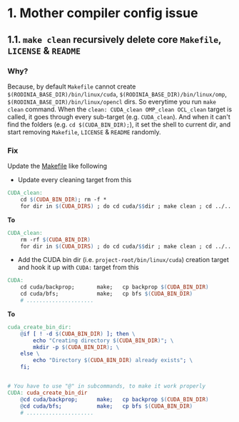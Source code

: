 # 1. Mother compiler config issue

## 1.1. `make clean` recursively delete core `Makefile`, `LICENSE` & `README`

### Why?
Because, by default `Makefile` cannot create `$(RODINIA_BASE_DIR)/bin/linux/cuda`, `$(RODINIA_BASE_DIR)/bin/linux/omp`, `$(RODINIA_BASE_DIR)/bin/linux/opencl` dirs. So everytime you run `make clean` command. When the `clean: CUDA_clean OMP_clean OCL_clean` target is called, it goes through every sub-target (e.g. `CUDA_clean`). And when it can't find the folders (e.g. `cd $(CUDA_BIN_DIR);`), it set the shell to current dir, and start removing `Makefile`, `LICENSE` & `README` randomly.

### Fix
Update the [Makefile](Makefile) like following

- Update every cleaning target from this

```Makefile
CUDA_clean:
	cd $(CUDA_BIN_DIR); rm -f *
	for dir in $(CUDA_DIRS) ; do cd cuda/$$dir ; make clean ; cd ../.. ; done
```

**To**

```Makefile
CUDA_clean:
	rm -rf $(CUDA_BIN_DIR)
	for dir in $(CUDA_DIRS) ; do cd cuda/$$dir ; make clean ; cd ../.. ; done
```

- Add the CUDA bin dir (i.e. `project-root/bin/linux/cuda`) creation target and hook it up with `CUDA:` target from this

```Makefile
CUDA: 
	cd cuda/backprop;		make;	cp backprop $(CUDA_BIN_DIR)
	cd cuda/bfs;			make;	cp bfs $(CUDA_BIN_DIR)
    # .....................
```

**To**

```Makefile
cuda_create_bin_dir:
	@if [ ! -d $(CUDA_BIN_DIR) ]; then \
		echo "Creating directory $(CUDA_BIN_DIR)"; \
		mkdir -p $(CUDA_BIN_DIR); \
	else \
		echo "Directory $(CUDA_BIN_DIR) already exists"; \
	fi;


# You have to use "@" in subcommands, to make it work properly
CUDA: cuda_create_bin_dir
	@cd cuda/backprop;		make;	cp backprop $(CUDA_BIN_DIR)
	@cd cuda/bfs;			make;	cp bfs $(CUDA_BIN_DIR)
    # .....................
```